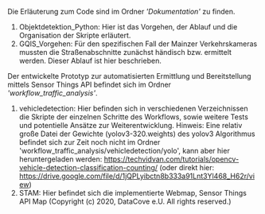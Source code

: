 Die Erläuterung zum Code sind im Ordner *'Dokumentation'* zu finden.

  1. Objektdetektion_Python: Hier ist das Vorgehen, der Ablauf und die Organisation der Skripte erläutert.
  2. GQIS_Vorgehen: Für den spezifischen Fall der Mainzer Verkehrskameras mussten die Straßenabschnitte zunächst händisch bzw. ermittelt werden. Dieser Ablauf ist hier        beschrieben.
  
Der entwickelte Prototyp zur automatisierten Ermittlung und Bereitstellung mittels Sensor Things API befindet sich im Ordner *'workflow_traffic_analysis'*.

  1. vehicledetection: Hier befinden sich in verschiedenen Verzeichnissen die Skripte der einzelnen Schritte des Workflows, sowie weitere Tests und potentielle Ansätze 
     zur Weiterentwicklung.
     Hinweis: Eine relativ große Datei der Gewichte (yolov3-320.weights) des yolov3 Algorithmus befindet sich zur Zeit noch nicht im Ordner
     'workflow_traffic_analysis/vehicledetection/yolo', kann aber hier heruntergeladen werden: 
     https://techvidvan.com/tutorials/opencv-vehicle-detection-classification-counting/ 
     (oder direkt hier: https://drive.google.com/file/d/1jQPLyibctn8b333a91Lnt3Yl468_H62r/view)
  2. STAM: Hier befindet sich die implementierte Webmap, Sensor Things API Map (Copyright (c) 2020, DataCove e.U. All rights reserved.)
